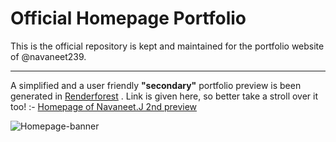 # Official Homepage Portfolio
This is the official repository is kept and maintained for the portfolio website of @navaneet239.

----

A simplified and a user friendly **"secondary"** portfolio preview is been generated in [Renderforest](https://www.renderforest.com/) . Link is given here, so better take a stroll over it too! :- [Homepage of Navaneet.J 2nd preview](http://homepage-of-navaneet.renderforestsites.com/) 

![Homepage-banner](https://user-images.githubusercontent.com/74445713/175105604-df91d1b6-5350-42b2-9fce-3b5a318189ec.png)
